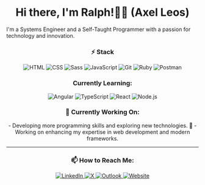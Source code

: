 <div align="center">
    <h1>Hi there, I'm Ralph!👋🏽 (Axel Leos)</h1>
</div> 

I'm a Systems Engineer and a Self-Taught Programmer with a passion for technology and innovation.

<div align="center">
    <h3>⚡ Stack</h3>
    <img src="https://img.shields.io/static/v1?label=&message=HTML&logo=html5&logoColor=black&color=%23E34F26&style=flat" alt="HTML">
    <img src="https://img.shields.io/static/v1?label=&message=CSS&logo=css3&logoColor=black&color=%231572B6&style=flat" alt="CSS">
    <img src="https://img.shields.io/static/v1?label=&message=Sass&logo=sass&logoColor=black&color=%23CC6699&style=flat" alt="Sass">
    <img src="https://img.shields.io/static/v1?label=&message=JavaScript&logo=javascript&logoColor=black&color=%23F7DF1C&style=flat" alt="JavaScript">
    <img src="https://img.shields.io/static/v1?label=&message=Git&logo=git&logoColor=white&color=%23F05032&style=flat" alt="Git">
    <img src="https://img.shields.io/static/v1?label=&message=Ruby&logo=ruby&logoColor=white&color=%23CC342D&style=flat" alt="Ruby">
    <img src="https://img.shields.io/static/v1?label=&message=Postman&logo=postman&logoColor=white&color=%23FF6C37&style=flat" alt="Postman">
</div>


<div align="center">
    <h3> Currently Learning:</h3>
    <img src="https://img.shields.io/static/v1?label=&message=Angular&logo=angular&logoColor=white&color=%23DD0031&style=flat" alt="Angular">
    <img src="https://img.shields.io/static/v1?label=&message=TypeScript&logo=typescript&logoColor=white&color=%232B2D7F&style=flat" alt="TypeScript">
    <img src="https://img.shields.io/static/v1?label=&message=React&logo=react&logoColor=white&color=%2361DAFB&style=flat" alt="React">
    <img src="https://img.shields.io/static/v1?label=&message=Node.js&logo=node.js&logoColor=white&color=%233C873A&style=flat" alt="Node.js">
</div>

<div align="center">
    <h3>🔭 Currently Working On:</h3>
    - Developing more programming skills and exploring new technologies. 🚀
    - Working on enhancing my expertise in web development and modern frameworks.
</div>

<hr>

<div align="center">
     <h3> 📫 How to Reach Me:</h3>
     <a href="https://www.linkedin.com/in/ricardo-leos-624bb8267" target="_blank">
        <img src="https://img.shields.io/badge/LinkedIn-%230A66C2?logo=linkedin&logoColor=white" alt="LinkedIn">
    </a>
    <a href="https://x.com/subject1802" target="_blank">
        <img src="https://img.shields.io/badge/X-%23000000?logo=x&logoColor=white" alt="X">
    </a>
    <a href="mailto:rleos1802@outlook.com">
        <img src="https://img.shields.io/badge/Outlook-%23007AC6?logo=mail&logoColor=white" alt="Outlook">
    </a>
    <a href="https://rleos.com/" target="_blank">
        <img src="https://img.shields.io/badge/Website-%23128C7E?logo=rocket&logoColor=white" alt="Website">
    </a>
</div>
